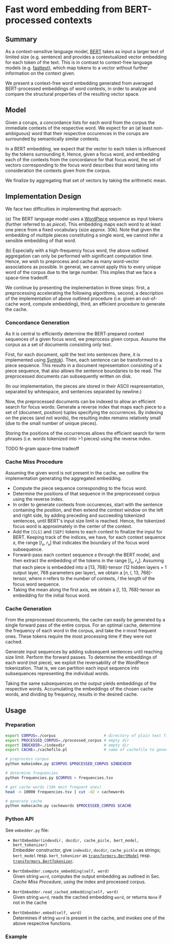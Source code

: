 # Fast word embedding from BERT-processed contexts

## Summary 

As a context-sensitive language model, [BERT]() takes as input a larger text of limited size (e.g. sentence) and provides a contextualized vector embedding for each token of the text.
This is in contrast to context-free language models (e.g. [fasttext]()), which map tokens to a vector without further information on the context given.

We present a context-free word embedding generated from averaged BERT-processed embeddings of word contexts, in order to analyze and compare the structural properties of the resulting vector space.

## Model

Given a corups, a concordance lists for each word from the corpus the immediate contexts of the respective word.
We expect for an (at least non-ambiguous) word that their respective occurences in the corups are surrounded by semantically similar contexts.

In a BERT embedding, we expect that the vector to each token is influenced by the tokens surrounding it.
Hence, given a focus word, and embedding each of the contexts from the concordance for that focus word,  the set of vectors corresponding to the focus word describes that word taking into consideration the contexts given from the corpus.

We finalize by aggregating that set of vectors by taking the arithmetic mean.

## Implementation Design

We face two difficulties in implementing that approach:

(a) The BERT language model uses a [WordPiece]() sequence as input tokens (further referred to as *piece*).
This embedding maps each word to at least one piece from a fixed vocabulary (size approx. 30k).
Note that given the embedding of multiple pieces constituting a single word, we cannot infer a sensible embedding of that word.

(b) Especially with a high-frequency focus word, the above outlined aggregation can only be performed with significant computation time.
Hence, we wish to preprocess and cache as many word-vector associations as possible.
In general, we cannot apply this to every unique word of the corpus due to the large number.
This implies that we face a space-time tradeoff.

We continue by presenting the implementation in three steps: first, a preprocessing accelerating the following algorithms, second, a description of the implementation of above outlined procedure (i.e. given an out-of-cache word, compute embedding), third, an efficient procedure to generate the cache.

### Concordance Generation

As it is central to efficiently determine the BERT-prepared context sequences of a given focus word, we preprocess given corpus.
Assume the corpus as a set of documents consisting only text.

First, for each document, split the text into sentences (here, it is implemented using [Syntok]()).
Then, each sentence can be transformed to a piece sequence.
This results in a document representation consisting of a piece sequence, that also allows the sentence boundaries to be read.
The preprocessed documents can subsequently written on disk.

(In our implementation, the pieces are stored in their ASCII respresentation, separated by whitespace, and sentences separated by newline.)

Now, the preprocessed documents can be indexed to allow an efficient search for focus words:
Generate a reverse index that maps each piece to a set of (document, position) tuples specifying the occurrences.
By indexing on the pieces (and not words), the resulting index remains relatively small (due to the small number of unique pieces).

Storing the positions of the occurrences allows the efficient search for term phrases (i.e. words tokenized into >1 pieces) using the reverse index.

TODO N-gram space-time tradeoff

### Cache Miss Procedure

Assuming the given word is not present in the cache, we outline the implementation generating the aggregated embedding.

* Compute the piece sequence corresponding to the focus word.
* Determine the positions of that sequence in the preprocessed corpus using the reverse index.
* In order to generate contexts from occurences, start with the sentence containing the position, and then extend the context window on the left and right side, by adding preceding and succeeding tokenized sentences, until BERT's input size limit is reached.
Hence, the tokenized focus word is approximately in the center of the context.
* Add the `[CLS]` and `[SEP]` tokens to each context to finalize the input for BERT.
Keeping track of the indices, we have, for each context sequence 𝑠, the range [𝑙<sub>𝑠</sub>, 𝑟<sub>𝑠</sub>] that indicates the boundary of the focus word subsequence.
* Forward-pass each context sequence 𝑠 through the BERT model, and then extract the embedding of the tokens in the range [𝑙<sub>𝑠</sub>, 𝑟<sub>𝑠</sub>].
Assuming that each piece is embedded into a [13, 768]-tensor (12 hidden layers + 1 output layer, 768 parameters per layer), we obtain a [𝑛, 𝑙, 13, 768]-tensor, where 𝑛 refers to the number of contexts, 𝑙 the length of the focus word sequence.
* Taking the mean along the first axis, we obtain a [𝑙, 13, 768]-tensor as embedding for the initial focus word.

### Cache Generation

From the preprocessed documents, the cache can easily be generated by a single forward pass of the entire corpus.
For an optimal cache, determine the frequency of each word in the corpus, and take the 𝑛 most frequent ones.
These tokens require the most processing time if they were not cached.

Generate input sequences by adding subsequent sentences until reaching size limit.
Perform the forward passes.
To determine the embeddings of each word (not piece), we exploit the reversability of the WordPiece tokenization.
That is, we can partition each input sequence into subsequences representing the individual words.  

Taking the same subsequences on the output yields embeddings of the respective words. Accumulating the embeddings of the chosen cache words, and dividing by frequency, results in the desired cache.


## Usage

### Preparation

```bash
export CORPUS=./corpus                     # directory of plain text files
export PROCESSED_CORPUS=./processed_corpus # empty dir
export INDEXDIR=./indexdir                 # empty dir
export CACHE=./cachefile.pl                # name of cachefile to generate

# preprocess corpus
python makeindex.py $CORPUS $PROCESSED_CORPUS $INDEXDIR

# determine frequencies
python frequencies.py $CORPUS > frequencies.tsv

# get cache words (10k most frequent ones)
head -n 10000 frequencies.tsv | cut -d2 > cachewords

# generate cache
python makecache.py cachewords $PROCESSED_CORPUS $CACHE
```

### Python API

See `embedder.py` file:
* `BertEmbedder(indexdir, docdir, cache_picle, bert_model, bert_tokenizer)`  
  Embedder constructor, give `indexdir`, `docdir`, `cache_pickle` as strings; `bert_model` resp. `bert_tokenizer` as [`transformers.BertModel`]() resp. [`transformers.BertTokenizer`]().
  
* `BertEmbedder.compute_embedding(self, word)`  
  Given string `word`, computes the output embedding as outlined in Sec. *Cache Miss Procedure*, using the index and processed corpus.
  
* `BertEmbedder.read_cached_embedding(self, word)`  
  Given string `word`, reads the cached embedding `word`, or returns `None` if not in the cache
  
* `BertEmbedder.embed(self, word)`  
  Determines if string `word` is present in the cache, and invokes one of the above respective functions. 
  
### Example



